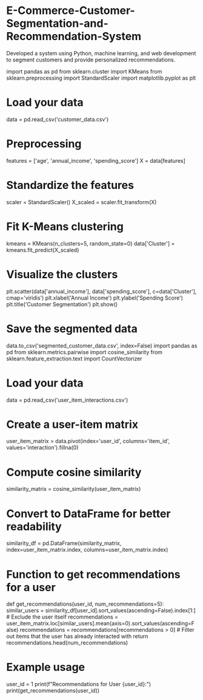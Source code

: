 # E-Commerce-Customer-Segmentation-and-Recommendation-System
Developed a system using Python, machine learning, and web development to segment customers and provide personalized recommendations.

import pandas as pd
from sklearn.cluster import KMeans
from sklearn.preprocessing import StandardScaler
import matplotlib.pyplot as plt

# Load your data
data = pd.read_csv('customer_data.csv')

# Preprocessing
features = ['age', 'annual_income', 'spending_score']
X = data[features]

# Standardize the features
scaler = StandardScaler()
X_scaled = scaler.fit_transform(X)

# Fit K-Means clustering
kmeans = KMeans(n_clusters=5, random_state=0)
data['Cluster'] = kmeans.fit_predict(X_scaled)

# Visualize the clusters
plt.scatter(data['annual_income'], data['spending_score'], c=data['Cluster'], cmap='viridis')
plt.xlabel('Annual Income')
plt.ylabel('Spending Score')
plt.title('Customer Segmentation')
plt.show()

# Save the segmented data
data.to_csv('segmented_customer_data.csv', index=False)
import pandas as pd
from sklearn.metrics.pairwise import cosine_similarity
from sklearn.feature_extraction.text import CountVectorizer

# Load your data
data = pd.read_csv('user_item_interactions.csv')

# Create a user-item matrix
user_item_matrix = data.pivot(index='user_id', columns='item_id', values='interaction').fillna(0)

# Compute cosine similarity
similarity_matrix = cosine_similarity(user_item_matrix)

# Convert to DataFrame for better readability
similarity_df = pd.DataFrame(similarity_matrix, index=user_item_matrix.index, columns=user_item_matrix.index)

# Function to get recommendations for a user
def get_recommendations(user_id, num_recommendations=5):
    similar_users = similarity_df[user_id].sort_values(ascending=False).index[1:]  # Exclude the user itself
    recommendations = user_item_matrix.loc[similar_users].mean(axis=0).sort_values(ascending=False)
    recommendations = recommendations[recommendations > 0]  # Filter out items that the user has already interacted with
    return recommendations.head(num_recommendations)

# Example usage
user_id = 1
print(f"Recommendations for User {user_id}:")
print(get_recommendations(user_id))
